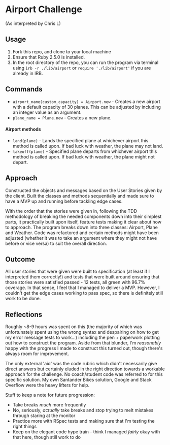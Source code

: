 Airport Challenge
=================
(As interpreted by Chris L)

Usage
-------
1. Fork this repo, and clone to your local machine
2. Ensure that Ruby 2.5.0 is installed.
3. In the root directory of the repo, you can run the program via terminal using `irb -r ./lib/airport` or `require './lib/airport'` if you are already in IRB.

Commands
-------
* `airport_name(custom_capacity) = Airport.new` - Creates a new airport with a default capacity of 30 planes. This can be adjusted by including an integer value as an argument.
* `plane_name = Plane.new` - Creates a new plane.

#### Airport methods
* `land(plane)` - Lands the specified plane at whichever airport this method is called upon. If bad luck with weather, the plane may not land.
* `takeoff(plane)` - Specified plane departs from whichever airport this method is called upon. If bad luck with weather, the plane might not depart.

Approach
---------
Constructed the objects and messages based on the User Stories given by the client. Built the classes and methods sequentially and made sure to have a MVP up and running before tackling edge cases.

With the order that the stories were given in, following the TDD methodology of breaking the needed components down into their simplest parts, it practically built upon itself, feature tests making it clear about how to approach. The program breaks down into three classes: Airport, Plane and Weather. Code was refactored and certain methods might have been adjusted (whether it was to take an argument where they might not have before or vice versa) to suit the overall direction.

Outcome
-----
All user stories that were given were built to specification (at least if I interpreted them correctly!) and tests that were built around ensuring that those stories were satisfied passed - 12 tests, all green with 96.7% coverage. In that sense, I feel that I managed to deliver a MVP. However, I couldn't get the edge cases working to pass spec, so there is definitely still work to be done.

Reflections
-----
Roughly ~8-9 hours was spent on this (the majority of which was unfortunately spent using the wrong syntax and despairing on how to get my error message tests to work...) including the pen + paperwork plotting out how to construct the program. Aside from that blunder, I'm *reasonably* happy with the progress I made to construct this turned out, though there's always room for improvement.

The only external 'aid' was the code rubric which didn't necessarily give direct answers but certainly eluded in the right direction towards a workable approach for the challenge. No coach/student code was referred to for this specific solution. My own Santander Bikes solution, Google and Stack Overflow were the heavy lifters for help.

Stuff to keep a note for future progression:
* Take breaks *much* more frequently
* No, seriously, *actually* take breaks and stop trying to melt mistakes through staring at the monitor
* Practice more with RSpec tests and making sure that I'm testing the right things
* Keep on the elegant code hype train - think I managed *fairly* okay with that here, though still work to do

